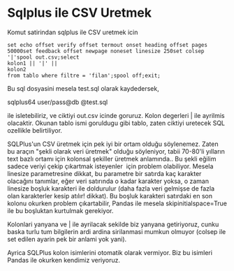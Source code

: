 # Sqlplus ile CSV Uretmek

Komut satirindan sqlplus ile CSV uretmek icin

```
set echo offset verify offset termout onset heading offset pages 50000set feedback offset newpage noneset linesize 250set colsep '|'spool out.csv;select 
kolon1 || '|' ||
kolon2 
from tablo where filtre = 'filan';spool off;exit;
```

Bu sql dosyasini mesela test.sql olarak kaydedersek,

sqlplus64 user/pass@db @test.sql

ile isletebiliriz, ve ciktiyi out.csv icinde goruruz. Kolon degerleri
| ile ayrilmis olacaktir. Okunan tablo ismi goruldugu gibi tablo,
zaten ciktiyi uretecek SQL ozellikle belirtiliyor.

SQLPlus'un CSV üretmek için pek iyi bir ortam olduğu söylenemez. Zaten
bu araçın "şekli olarak veri üretmek" olduğu söyleniyor, tabii
70-80'li yılların text bazlı ortamı için kolonsal şekiller üretmek
anlamında.. Bu şekli eğilim sadece veriyi çekip çıkartmak isteyenler 
için problem olabiliyor. Mesela linesize parametresine dikkat, bu
parametre bir satırda kaç karakter olacağını tanımlar, eğer veri
satırında o kadar karakter yoksa, o zaman linesize boşluk karakteri
ile doldurulur (daha fazla veri gelmişse de fazla olan karakterler
kesip atılır! dikkat). Bu boşluk karakteri satırdaki en son kolonu
okurken problem çıkartabilir, Pandas ile mesela skipinitialspace=True
ile bu boşluktan kurtulmak gerekiyor.

Kolonlari yanyana ve | ile ayrilacak sekilde biz yanyana getiriyoruz,
cunku baska turlu tum bilgilerin ardi ardina sirilanmasi mumkun
olmuyor (colsep ile set edilen ayarin pek bir anlami yok yani).

Ayrica SQLPlus kolon isimlerini otomatik olarak vermiyor. Biz bu
isimleri Pandas ile okurken kendimiz veriyoruz.


